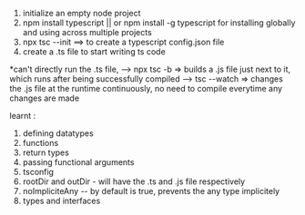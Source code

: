 
1. initialize an empty node project
2. npm install typescript                   || or npm install -g typescript for installing globally and using across multiple projects
3. npx tsc --init            ==> to create a typescript config.json file
4. create a .ts file to start writing ts code

*can't directly run the .ts file, 
--> npx tsc -b     => builds a .js file just next to it, which runs after being successfully compiled
--> tsc --watch  => changes the .js file at the runtime continuously, no need to compile everytime any changes are made

learnt : 
1. defining datatypes
2. functions 
3. return types
4. passing functional arguments
5. tsconfig 
6. rootDir and outDir   - will have the .ts and .js file respectively
7. noImpliciteAny   -- by default is true, prevents the any type implicitely
8. types and interfaces 